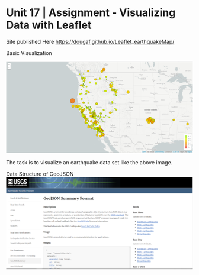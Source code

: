# Unit 17 | Assignment - Visualizing Data with Leaflet

Site published Here https://dougaf.github.io/Leaflet_earthquakeMap/


Basic Visualization

![2-BasicMap](Images/2-BasicMap.png)

The task is to visualize an earthquake data set like the above image.

Data Structure of GeoJSON
   ![3-Data](Images/3-Data.png)





